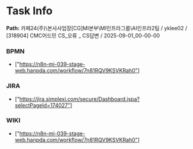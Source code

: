 # Task Info

**Path:** 카페24(주)\본사사업장\[CG]MI본부\MI인프라그룹\AI인프라2팀 / yklee02 / [318904] CMC어드민 CS_오류 _ CS답변 / 2025-09-01_00-00-00

### BPMN
- ["https://n8n-mi-039-stage-web.hanpda.com/workflow/7n81RQV9KSVKRah0"]

### JIRA
- ["https://jira.simplexi.com/secure/Dashboard.jspa?selectPageId=174027"]

### WIKI
- ["https://n8n-mi-039-stage-web.hanpda.com/workflow/7n81RQV9KSVKRah0"]

